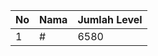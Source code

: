 | No | Nama            | Jumlah Level |
|----|-----------------|--------------|
| 1  | #    |    6580        |
